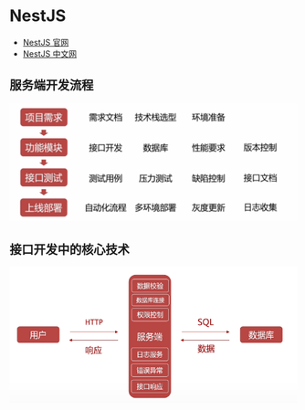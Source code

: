 # NestJS

- [NestJS 官网](https://docs.nestjs.com/)
- [NestJS 中文网](https://nest.nodejs.cn/)

## 服务端开发流程

![](assets/image.png)

## 接口开发中的核心技术

![](assets/image%201.png)
